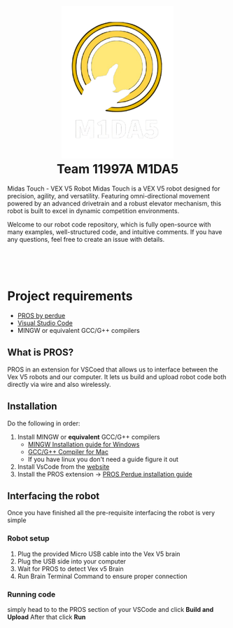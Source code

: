 <h1 align="center">
   <img src="https://github.com/BloorVex-11997/midas-touch-2025/blob/main/midas-logo.png" width=256></img>
   <br>
   Team 11997A M1DA5
</h1>
<p>
   Midas Touch - VEX V5 Robot Midas Touch is a VEX V5 robot designed for precision, agility, and versatility. Featuring omni-directional movement powered by an advanced drivetrain and a robust elevator mechanism, this robot is built to excel in dynamic competition environments. 
</p>
<p>
   Welcome to our robot code repository, which is fully open-source with many examples, well-structured code, and intuitive comments. If you have any questions, feel free to create an issue with details.
</p>
<br>
<br>
<br>

#   Project requirements
- [PROS by perdue](https://marketplace.visualstudio.com/items?itemName=sigbots.pros)
- [Visual Studio Code](https://code.visualstudio.com/download)
- MINGW or equivalent GCC/G++ compilers


## What is PROS?
PROS in an extension for VSCoed that allows us to interface between the Vex V5 robots and our computer. It lets us build and upload robot code both directly via wire and also wirelessly.


## Installation
Do the following in order:
1. Install MINGW or **equivalent** GCC/G++ compilers 
   - [MINGW Installation guide for Windows](https://www.youtube.com/watch?v=sXW2VLrQ3Bs)
   - [GCC/G++ Compiler for Mac](https://www.youtube.com/watch?v=wY24ehH6mC0)
   - If you have linux you don't need a guide figure it out
2. Install VsCode from the [website](https://code.visualstudio.com)
3. Install the PROS extension -> [PROS Perdue installation guide](https://pros.cs.purdue.edu/v5/getting-started/)


## Interfacing the robot 
Once you have finished all the pre-requisite interfacing the robot is very simple

### Robot setup
1. Plug the provided Micro USB cable into the Vex V5 brain
2. Plug the USB side into your computer
3. Wait for PROS to detect Vex v5 Brain
4. Run Brain Terminal Command to ensure proper connection

### Running code
simply head to to the PROS section of your VSCode and click 
**Build and Upload**
After that click **Run**

